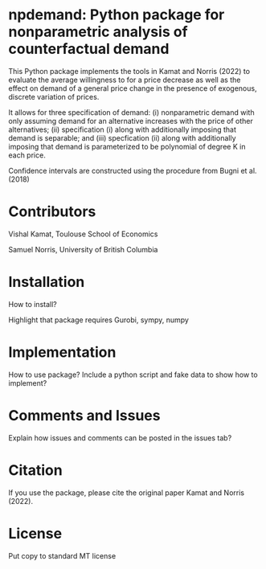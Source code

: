 # npdemand: Python package for nonparametric analysis of counterfactual demand

This Python package implements the tools in Kamat and Norris (2022) to evaluate the average willingness to for a price decrease as well as the effect on demand of a general price change in the presence of exogenous, discrete variation of prices. 

It allows for three specification of demand: (i) nonparametric demand with only assuming demand for an alternative increases with the price of other alternatives; (ii) specification (i) along with additionally imposing that demand is separable; and (iii) specfication (ii) along with additionally imposing that demand is parameterized to be polynomial of degree K in each price.

Confidence intervals are constructed using the procedure from Bugni et al. (2018)

# Contributors

Vishal Kamat, Toulouse School of Economics

Samuel Norris, University of British Columbia

# Installation

How to install?

Highlight that package requires Gurobi, sympy, numpy

# Implementation

How to use package? Include a python script and fake data to show how to implement?

# Comments and Issues

Explain how issues and comments can be posted in the issues tab?

# Citation

If you use the package, please cite the original paper Kamat and Norris (2022).

# License

Put copy to standard MT license
